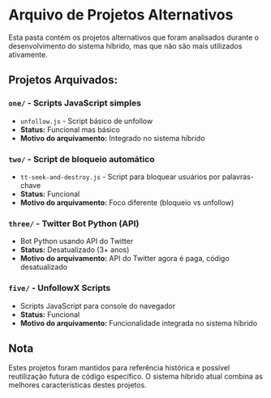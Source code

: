 # Arquivo de Projetos Alternativos

Esta pasta contém os projetos alternativos que foram analisados durante o desenvolvimento do sistema híbrido, mas que não são mais utilizados ativamente.

## Projetos Arquivados:

### `one/` - Scripts JavaScript simples
- `unfollow.js` - Script básico de unfollow
- **Status:** Funcional mas básico
- **Motivo do arquivamento:** Integrado no sistema híbrido

### `two/` - Script de bloqueio automático  
- `tt-seek-and-destroy.js` - Script para bloquear usuários por palavras-chave
- **Status:** Funcional
- **Motivo do arquivamento:** Foco diferente (bloqueio vs unfollow)

### `three/` - Twitter Bot Python (API)
- Bot Python usando API do Twitter
- **Status:** Desatualizado (3+ anos)
- **Motivo do arquivamento:** API do Twitter agora é paga, código desatualizado

### `five/` - UnfollowX Scripts
- Scripts JavaScript para console do navegador
- **Status:** Funcional
- **Motivo do arquivamento:** Funcionalidade integrada no sistema híbrido

## Nota
Estes projetos foram mantidos para referência histórica e possível reutilização futura de código específico. O sistema híbrido atual combina as melhores características destes projetos.
